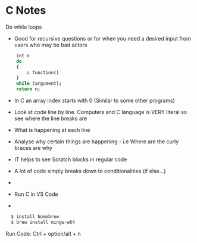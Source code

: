 # C Notes

Do while loops

- Good for recursive questions or for when you need a desired input from users who may be
  bad actors

```bash
    int n
    do
    {
        c function()
    }
    while (argument);
    return n;
```

- In C an array index starts with 0 (Similar to some other programs)

- Look at code line by line. Computers and C language is VERY literal so see where the line breaks are
- What is happening at each line
- Analyse why certain things are happening - i.e Where are the curly braces are why
- IT helps to see Scratch blocks in regular code
- A lot of code simply breaks down to conditionalities (if else...)

-

- Run C in VS Code
-

```bash
  $ install homebrew
  $ brew install mingw-w64
```

Run Code: Ctrl + option/alt + n
